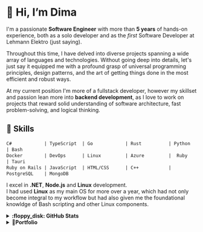 
# 👋 Hi, I’m Dima

I'm a passionate **Software Engineer** with more than **5 years** of hands-on experience, both as a solo developer and as the *first* Software Developer at Lehmann Elektro (just saying).

Throughout this time, I have delved into diverse projects spanning a wide array of languages and technologies. Without going deep into details, let's just say it equipped me with a profound grasp of universal programming principles, design patterns, and the art of getting things done in the most efficient and robust ways. 

At my current position I'm more of a fullstack developer, however my skillset and passion lean more into **backend development**, as I love to work on projects that reward solid understanding of software architecture, fast problem-solving, and logical thinking.

## 🔧 Skills

```text
C#            | TypeScript  | Go            | Rust          | Python        | Bash 
Docker        | DevOps      | Linux         | Azure         |  Ruby         | Tauri                 
Ruby on Rails | JavaScript  | HTML/CSS      | C++           | PostgreSQL    | MongoDB 
```

I excel in **.NET**, **Node.js** and **Linux** development.  
I had used **Linux** as my main OS for more over a year, which had not only become integral to my workflow but had also given me the foundational knowldge of Bash scripting and other Linux components.

<details>
    <summary><b>:floppy_disk: GitHub Stats</b></summary>
<div align="center">
    <img src="http://github-profile-summary-cards.vercel.app/api/cards/profile-details?username=d1msk1y&theme=transparent"/>
    <img src="http://github-profile-summary-cards.vercel.app/api/cards/stats?username=d1msk1y&theme=transparent" />
    <a href="https://git.io/streak-stats"><img src="https://streak-stats.demolab.com?user=d1msk1y&theme=transparent&hide_border=true&card_width=357&hide_total_contributions=true" alt="GitHub Streak" /></a>
</div>

 </details>

[//]: # (portfolio section)
<details>
    <summary><b>📂Portfolio</b></summary>

<details>
    <summary><b>-📂Game Development</b></summary>
        <details>
    <summary><b>--📦Lehmann Stylized Pac-Man Clone</b></summary>
    <h3>Lehmann Stylized Pac-Man Clone</h3>
    <p>A custom clone of the classic arcade game "Pac-Man," designed and stylized to align with lehmann's brand identity. Developed in C# using Unity, this project included a leaderboard feature, custom levels, and ghost designs that represented sponsors and the company’s branding, making it a unique marketing tool.</p>
    <p><b>Role:</b> Unity Game Developer</p>
    <p><b>Company:</b> A-Lehmann-Elektro-AG</p>
    <img src="portfolio/pacman/menu.png" alt="Pac-Man Menu">
    <img src="portfolio/pacman/tutorial.png" alt="Pac-Man Tutorial">
    <img src="portfolio/pacman/lehmann.png" alt="Pac-Man Lehmann">
    <img src="portfolio/pacman/frightened.png" alt="Pac-Man Frightened">
</details>
<details>
    <summary><b>--📦DVDE</b></summary>
    <h3>DVDE: Dude Story (Read as "Dude")</h3>
    <p>DVDE is an archived 2D Top-Down shooter, I started developing back in the fall 2021, but never got to release it.</p>
    <p>About: `DVDE: Dude Story is a Top-down Shoot'em-up 2d shooter with the bunch of guns, upgrades, skills, customization and AI enemies. Your main task is to pass through procedurally generated rooms and destroy enemies.</p>
    <p><b>Role:</b> Unity Game Developer</p>
    <p><b>Company:</b> Self-Employed</p>
    <h4>GitHub: <a href="https://github.com/d1msk1y/DVDE">d1msk1y/dvde</a></h4>
    <h4>Game Trailer: <a href="https://www.youtube.com/watch?v=PBXpun9bqEw">Youtube | DVDE Trailer</a></h4>
</details>
<details>
<summary><b>--📦Insane Islands</b></summary>
<h3>Insane Islands</h3>
<p>Insane Islands is a 3D adventure game I developed quite a while ago, back in 2021</p>
<p>About:
You play as a bomb💣, your main task is to get to the finish line before it explodes, only the difficulty lies in the fact that the bomb is controlled by tilting your phone, the faster you pass the level, the more stars you get🌟.

You have to ride on wooden bridges in the forest with extreme jumps.
In some levels, you have to be cunning to pass the level faster and get more stars🌟</p>
<p><b>Role:</b> Unity Game Developer</p>
<p><b>Company:</b> Self-Employed</p>
<h4>GitHub: <a href="https://github.com/d1msk1y/insane-islands">d1msk1y/insane-islands</a></h4>
<img src="portfolio/insane-islands/9QWe+f.png">
<img src="portfolio/insane-islands/AG2Dd1.png">
<img src="portfolio/insane-islands/MxEXLh.png">
</details>
<details>
<summary><b>--📦Pulsfire: Signs of Life</b></summary>
<h3>Pulsfire: Signs of Life</h3>
<p>This is a submission to a 48 hours game jame "Area of Effect 2021" with the theme "Signs of Life"

About: Puls Fire: SoF is a runner game created in 2 days for Area of Effects 2021 Game Jam. The main character is in intensive care. Doctors have given him a chance to survive with the help of a defibrillator, but he must keep his heart rate within a normal range to stay alive.</p>
<p><b>Role:</b> Unity Game Developer</p>
<p><b>Company:</b> Self-Employed</p>
<h4>GitHub: <a href="https://github.com/d1msk1y/signs-of-life">d1msk1y/signs-of-life</a></h4>
<h4>Itch IO: <a href="https://aaj-studio.itch.io/pulsfire">Dedicated Webpage</a></h4>
<img src="portfolio/pulsfire/screen0.png">
<img src="portfolio/pulsfire/screen2.png">

</details>
<details>
    <summary><b>--📦Shoot!</b></summary>
    <h3>Shoot!</h3>
    <p>This is an irregular type of a 2D Shooter I depeloped and released after my first released project</p>
    <p>About: 
Your main task is to move around the world using weapon recoil and destroy enemies💥.

For each destroyed enemy, you will receive experience and coins. For these coins, you can buy new weapons or improve old ones, as well as buy skills.

Throughout the gameplay, you will encounter various obstacles. There are 6 types of obstacles in total, but the most advanced are missiles.

The game features so called `Skills`. There are many of them in the game, and each one of them has its own purpose, but generally speaking, every skill help you earn more coins, hence help you open other skills. 
    </p>
    <p><b>Role:</b> Unity Game Developer</p>
    <p><b>Company:</b> Self-Employed</p>
    <h4>GitHub: <a href="https://github.com/d1msk1y/shoot">d1msk1y/shoot</a></h4>
    <!-- <img src="portfolio/danger-cube/screen-0.png"> -->
    <!-- <img src="portfolio/danger-cube/screen-1.png"> -->
</details>
<details>
    <summary><b>--📦Danger Cube</b></summary>
    <h3>Danger Cube</h3>
    <p>This is the first project I had released back in 2021, and that im least proud of, however I think it is still worth mentioning, for the sake of the complete portfolio</p>
    <p>About: Danger Cube is basically a really simple 2d runner built on unity. You play as a cube, cube hit another cube = death, as simple as that. You can unlock various skins by reaching more score. It is pointless to mention how bad the code is, if you're brave enough to take a look at it, you're welcome to the github repo below</p>
    <p><b>Role:</b> Unity Game Developer</p>
    <p><b>Company:</b> Self-Employed</p>
    <h4>GitHub: <a href="https://github.com/d1msk1y/danger-cube">d1msk1y/dange-cube</a></h4>
    <img src="portfolio/danger-cube/screen-0.png">
    <img src="portfolio/danger-cube/screen-1.png">
</details>

</details>
    <details>
        <summary><b>-📦Lehmann Connector (v2.0)</b></summary>
        <h3>Lehmann Connector (v2.0)</h3>
        <p>A .NET application designed to streamline the management of incoming calls for On-Call Support by displaying the caller's customer information. Originally integrated with 3CX, a business phone system, I contributed to the project by developing the integration with Microsoft Teams, alongside other miscellaneous features. Additionally, I played a key role in revamping the licensing system by developing a Cloud Licensing Service hosted on Azure Functions.</p>
        <p><b>Role:</b> Backend .NET Developer</p>
        <p><b>Company:</b> A-Lehmann-Elektro-AG</p>
        <img src="portfolio/connector/connector.png" alt="Lehmann Connector Image">
    </details>
    <details>
        <summary><b>-📦Webshop</b></summary>
        <h3>Webshop</h3>
        <p>Webshop is an integrated into a Business-Software product catalogue that lists products imported into the Mongo DB from an XML/CSV file. The Webshop interacts with the Business-Software's API to add desired items to an invoice/project/ticket with all the required params like: Buy/Sell Price, Manufacturer, Quantity and Description. The backend is on Node.JS with handlebars for lighweight server-side rendering. The Webshop's REST API provides endpoints for manual import; UI import with progress bar and import status; and the actual catalogue page.</p>
        <p><b>Role:</b> Full-Stack node.js Developer</p>
        <p><b>Company:</b> A-Lehmann-Elektro-AG</p>
        <img src="portfolio/webshop/mainpage-new.png" alt="Webshop Image">
        <img src="portfolio/webshop/importfinish.png" alt="Webshop Image">
    </details>
    <details>
        <summary><b>-📦Business Automations</b></summary>
        <h3>Business Software - Event-Driven Automations</h3>
        <p>This project is a Rest API superset of various event-driven business-software automations of documents such as invoices, projects, customers, etc. For example (one of the automations), when one converts a project or a ticket into an invoice, the software API will call an automation event handler and forward some of the referenced document's data like: category, attached files, responsible employee, etc. All automation widely use our business software API, so I had to develop a kind of SDK for it, to make the code less repetitive, more cohesive and cleaner. </p>
        <p><b>Role:</b> Full-Stack node.js Developer</p>
        <p><b>Company:</b> A-Lehmann-Elektro-AG</p>
    </details>
    <details>
        <summary><b>-📦Price Calculator</b></summary>
        <h3>Invoice Price Calculator</h3>
        <p>This simple app is a part of `Bsuness Automations`. It's a simple webapp built on handlebars used to calculate listing and selling price on positions in an Invoice in our Business Software based on the price factor. Open the app, give the price factor, press calculate, adjust the prices and press apply. The price calc. will run the needed API calls and apply the prices to the invoice</p>
        <p><b>Role:</b> Full-Stack node.js Developer</p>
        <p><b>Company:</b> A-Lehmann-Elektro-AG</p>
        <img src="portfolio/automations/mainpage.png" alt="Automation image">
    </details>
    <details>
        <summary><b>-📦Grafana Solar Flow</b></summary>
        <h3>Grafana Solar Flow</h3>
        <p>A custom Grafana plugin for visualizing real-time solar panel data, displaying the current production, usage, and waste ratios. The plugin is built using TypeScript and leverages the Grafana SDK to interact with the Grafana backend, providing an intuitive and informative dashboard for solar energy management.</p>
        <p><b>Role:</b> Database Plugin Developer</p>
        <p><b>Company:</b> A-Lehmann-Elektro-AG</p>
        <h4>GitHub: <a href="https://github.com/A-Lehmann-Elektro-AG/solar-flow-grafana">A-Lehmann-Elektro-AG/solar-flow-grafana</a></h4>
        <img src="portfolio/grafana-solar-flow/demo.gif" alt="Grafana Solar Flow Demo">
    </details>
    <details>
        <summary><b>-📦Aepli Solar</b></summary>
        <h3>Aepli Solar</h3>
        <p>A web application for solar energy visualization, allowing users to monitor real-time data from solar panels. My contributions to this project laid the groundwork for the development of a related Grafana plugin, enhancing data visualization capabilities.</p>
        <p><b>Role:</b> Full-Stack node.js Developer</p>
        <p><b>Company:</b> A-Lehmann-Elektro-AG</p>
        <img src="portfolio/aepli-solar/img.png" alt="Aepli Solar Image">
    </details>
    <details>
        <summary><b>-📦Fusion Solar</b></summary>
        <h3>Fusion Solar</h3>
        <p>A solar energy visualization web application that I contributed to, featuring customizable color palettes and iconography. This tool allows users to monitor and visualize solar energy production and usage with a tailored interface that fits various branding requirements.</p>
        <p><b>Role:</b> Full-Stack node.js Developer</p>
        <p><b>Company:</b> A-Lehmann-Elektro-AG</p>
        <img src="portfolio/fusion-solar/image.png" alt="Fusion Solar Image">
    </details>
</details>
</details>
